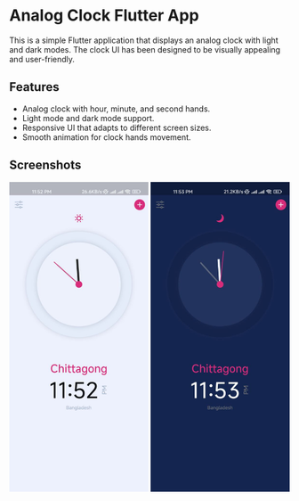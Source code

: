 # Analog Clock Flutter App

This is a simple Flutter application that displays an analog clock with light and dark modes. The clock UI has been designed to be visually appealing and user-friendly.

## Features

- Analog clock with hour, minute, and second hands.
- Light mode and dark mode support.
- Responsive UI that adapts to different screen sizes.
- Smooth animation for clock hands movement.

## Screenshots

<p align="center">
  <img src="https://github.com/NoushinTasnim/Analog-Clock/blob/main/ss/photo_2023-07-01_23-53-57.jpg" alt="App Screenshot" width="250" />
  <img src="https://github.com/NoushinTasnim/Analog-Clock/blob/main/ss/photo_2023-07-01_23-54-19.jpg" alt="App Screenshot" width="250" />
</p>

